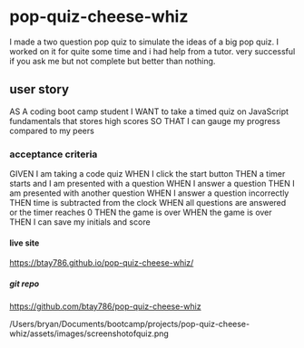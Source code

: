 # pop-quiz-cheese-whiz
I made a two question pop quiz to simulate the ideas of a big pop quiz.   I worked on it for quite some time and i had help from a tutor.  very successful if you ask me but not complete but better than nothing.

## user story
AS A coding boot camp student
I WANT to take a timed quiz on JavaScript fundamentals that stores high scores
SO THAT I can gauge my progress compared to my peers

### acceptance criteria

GIVEN I am taking a code quiz
WHEN I click the start button
THEN a timer starts and I am presented with a question
WHEN I answer a question
THEN I am presented with another question
WHEN I answer a question incorrectly
THEN time is subtracted from the clock
WHEN all questions are answered or the timer reaches 0
THEN the game is over
WHEN the game is over
THEN I can save my initials and score


#### live site
 https://btay786.github.io/pop-quiz-cheese-whiz/

 #####  git repo

 https://github.com/btay786/pop-quiz-cheese-whiz


 /Users/bryan/Documents/bootcamp/projects/pop-quiz-cheese-whiz/assets/images/screenshotofquiz.png

 

